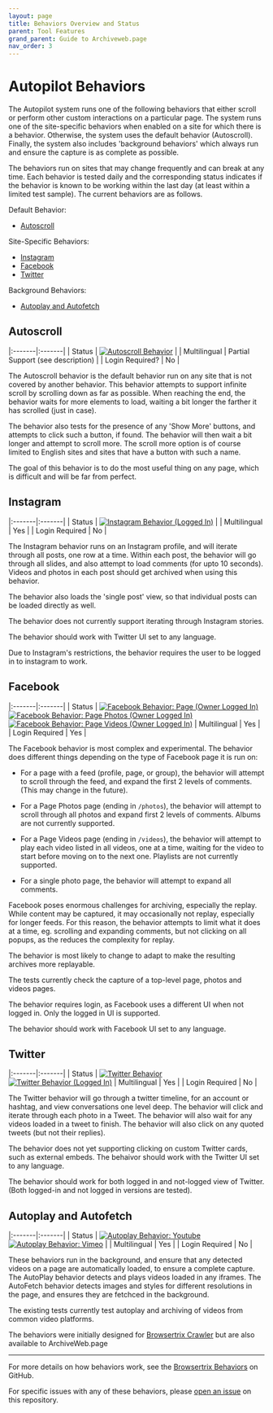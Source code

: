 ```yaml
---
layout: page
title: Behaviors Overview and Status
parent: Tool Features
grand_parent: Guide to Archiveweb.page
nav_order: 3
---
```


# Autopilot Behaviors

The Autopilot system runs one of the following behaviors that either scroll or perform other custom interactions
on a particular page. The system runs one of the site-specific behaviors when enabled on a site for which there is a behavior.
Otherwise, the system uses the default behavior (Autoscroll). Finally, the system also includes 'background behaviors' which
always run and ensure the capture is as complete as possible.

The behaviors run on sites that may change frequently and can break at any time. Each behavior is tested daily and the corresponding status indicates if the behavior is known to be working within the last day (at least within a limited test sample). The current behaviors are as follows.

Default Behavior:
* [Autoscroll](#autoscroll)

Site-Specific Behaviors:
* [Instagram](#instagram)
* [Facebook](#facebook)
* [Twitter](#twitter)

Background Behaviors:
* [Autoplay and Autofetch](#autoplay-and-autofetch)



## Autoscroll

|:-------|:-------|
| Status | [![Autoscroll Behavior](https://github.com/webrecorder/browsertrix-behaviors/actions/workflows/autoscroll.yaml/badge.svg)](https://github.com/webrecorder/browsertrix-behaviors/actions/workflows/autoscroll.yaml) |
| Multilingual | Partial Support (see description) |
| Login Required? | No |

The Autoscroll behavior is the default behavior run on any site that is not covered by another behavior. This behavior attempts to support infinite scroll by scrolling down as far as possible. When reaching the end, the behavior waits for more elements to load, waiting a bit longer
the farther it has scrolled (just in case).

The behavior also tests for the presence of any 'Show More' buttons, and attempts to click such a button, if found. The behavior will then wait a bit longer and attempt to scroll more. The scroll more option is of course limited to English sites and sites that have a button with such a name.

The goal of this behavior is to do the most useful thing on any page, which is difficult and will be far from perfect.


## Instagram

|:-------|:-------|
| Status | [![Instagram Behavior (Logged In)](https://github.com/webrecorder/browsertrix-behaviors/actions/workflows/instagram.yaml/badge.svg)](https://github.com/webrecorder/browsertrix-behaviors/actions/workflows/instagram.yaml) |
| Multilingual | Yes |
| Login Required | No |

The Instagram behavior runs on an Instagram profile, and will iterate through all posts, one row at a time.
Within each post, the behavior will go through all slides, and also attempt to load comments (for upto 10 seconds).
Videos and photos in each post should get archived when using this behavior.

The behavior also loads the 'single post' view, so that individual posts can be loaded directly as well.

The behavior does not currently support iterating through Instagram stories.

The behavior should work with Twitter UI set to any language.

Due to Instagram's restrictions, the behavior requires the user to be logged in to instagram to work.


## Facebook

|:-------|:-------|
| Status | [![Facebook Behavior: Page (Owner Logged In)](https://github.com/webrecorder/browsertrix-behaviors/actions/workflows/facebook-page.yaml/badge.svg)](https://github.com/webrecorder/browsertrix-behaviors/actions/workflows/facebook-page.yaml) <br> [![Facebook Behavior: Page Photos (Owner Logged In)](https://github.com/webrecorder/browsertrix-behaviors/actions/workflows/facebook-photos.yaml/badge.svg)](https://github.com/webrecorder/browsertrix-behaviors/actions/workflows/facebook-photos.yaml) <br> [![Facebook Behavior: Page Videos (Owner Logged In)](https://github.com/webrecorder/browsertrix-behaviors/actions/workflows/facebook-videos.yaml/badge.svg)](https://github.com/webrecorder/browsertrix-behaviors/actions/workflows/facebook-videos.yaml)
| Multilingual | Yes |
| Login Required | Yes |

The Facebook behavior is most complex and experimental.
The behavior does different things depending on the type of Facebook page it is run on:

* For a page with a feed (profile, page, or group), the behavior will attempt to scroll through the feed, and expand the first 2 levels of comments. (This may change in the future).

* For a Page Photos page (ending in `/photos`), the behavior will attempt to scroll through all photos and expand first 2 levels of comments. Albums are not currently supported.

* For a Page Videos page (ending in `/videos`), the behavior will attempt to play each video listed in all videos, one at a time, waiting for the video to start before moving on to the next one. Playlists are not currently supported.

* For a single photo page, the behavior will attempt to expand all comments.

Facebook poses enormous challenges for archiving, especially the replay. While content may be captured, it may occasionally not replay, especially for longer feeds. For this reason, the behavior attempts to limit what it does at a time, eg. scrolling and expanding comments, but not clicking on all popups, as the reduces the complexity for replay.

The behavior is most likely to change to adapt to make the resulting archives more replayable.

The tests currently check the capture of a top-level page, photos and videos pages.

The behavior requires login, as Facebook uses a different UI when not logged in. Only the logged in UI is supported.

The behavior should work with Facebook UI set to any language.


## Twitter

|:-------|:-------|
| Status | [![Twitter Behavior](https://github.com/webrecorder/browsertrix-behaviors/actions/workflows/twitter.yaml/badge.svg)](https://github.com/webrecorder/browsertrix-behaviors/actions/workflows/twitter.yaml) <br> [![Twitter Behavior (Logged In)](https://github.com/webrecorder/browsertrix-behaviors/actions/workflows/twitter-logged-in.yaml/badge.svg)](https://github.com/webrecorder/browsertrix-behaviors/actions/workflows/twitter-logged-in.yaml)
| Multilingual | Yes |
| Login Required | No |

The Twitter behavior will go through a twitter timeline, for an account or hashtag, and view conversations one level deep.
The behavior will click and iterate through each photo in a Tweet. The behavior will also wait for any videos loaded in a tweet to finish.
The behavior will also click on any quoted tweets (but not their replies).

The behavior does not yet supporting clicking on custom Twitter cards, such as external embeds.
The behaivor should work with the Twitter UI set to any language.

The behavior should work for both logged in and not-logged view of Twitter. (Both logged-in and not logged in versions are tested).


## Autoplay and Autofetch

|:-------|:-------|
| Status | [![Autoplay Behavior: Youtube](https://github.com/webrecorder/browsertrix-behaviors/actions/workflows/youtube-autoplay.yaml/badge.svg)](https://github.com/webrecorder/browsertrix-behaviors/actions/workflows/youtube-autoplay.yaml) <br> [![Autoplay Behavior: Vimeo](https://github.com/webrecorder/browsertrix-behaviors/actions/workflows/vimeo-autoplay.yaml/badge.svg)](https://github.com/webrecorder/browsertrix-behaviors/actions/workflows/vimeo-autoplay.yaml) |
| Multilingual | Yes |
| Login Required | No |


These behaviors run in the background, and ensure that any detected videos on a page are automatically loaded, to ensure a complete capture.
The AutoPlay behavior detects and plays videos loaded in any iframes.
The AutoFetch behavior detects images and styles for different resolutions in the page, and ensures they are fetchced in the background.

The existing tests currently test autoplay and archiving of videos from common video platforms.

The behaviors were initially designed for [Browsertrix Crawler](https://github.com/webrecorder/browsertrix-crawler) but are also available to ArchiveWeb.page
 
<hr>

For more details on how behaviors work, see the [Browsertrix Behaviors](https://github.com/webrecorder/browsertrix-behaviors) on GitHub.

For specific issues with any of these behaviors, please [open an issue](https://github.com/webrecorder/browsertrix-behaviors/issues) on this repository.


